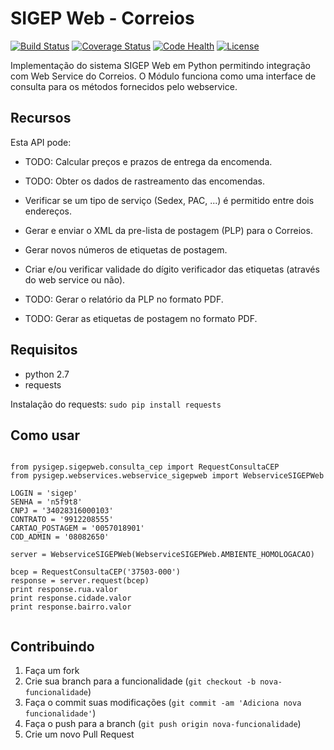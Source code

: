SIGEP Web - Correios
====================
[![Build Status](https://travis-ci.org/mstuttgart/python-sigep.svg?branch=develop)](https://travis-ci.org/mstuttgart/python-sigep)
[![Coverage Status](https://coveralls.io/repos/github/mstuttgart/python-sigep/badge.svg?branch=develop)](https://coveralls.io/github/mstuttgart/python-sigep?branch=develop)
[![Code Health](https://landscape.io/github/mstuttgart/python-sigep/develop/landscape.svg?style=flat)](https://landscape.io/github/mstuttgart/python-sigep/develop)
[![License](https://img.shields.io/badge/license-MIT-blue.svg)](https://raw.githubusercontent.com/kefir500/ghstats/master/LICENSE)

Implementação do sistema SIGEP Web em Python permitindo integração com Web 
Service do Correios. O Módulo funciona como uma interface de consulta para os 
métodos fornecidos pelo webservice.

Recursos
--------
Esta API pode:

* TODO: Calcular preços e prazos de entrega da encomenda.

* TODO: Obter os dados de rastreamento das encomendas.

* Verificar se um tipo de serviço (Sedex, PAC, ...) é permitido entre dois endereços.  
 
* Gerar e enviar o XML da pre-lista de postagem (PLP) para o Correios.   

* Gerar novos números de etiquetas de postagem. 

* Criar e/ou verificar validade do dígito verificador das etiquetas (através do web service ou não).   

* TODO: Gerar o relatório da PLP no formato PDF.   

* TODO: Gerar as etiquetas de postagem no formato PDF.

Requisitos
----------

* python 2.7
* requests 

Instalação do requests: `sudo pip install requests`

Como usar
---------

<pre lang="python"><code>
from pysigep.sigepweb.consulta_cep import RequestConsultaCEP
from pysigep.webservices.webservice_sigepweb import WebserviceSIGEPWeb

LOGIN = 'sigep'
SENHA = 'n5f9t8'
CNPJ = '34028316000103'
CONTRATO = '9912208555'
CARTAO_POSTAGEM = '0057018901'
COD_ADMIN = '08082650'

server = WebserviceSIGEPWeb(WebserviceSIGEPWeb.AMBIENTE_HOMOLOGACAO)

bcep = RequestConsultaCEP('37503-000')
response = server.request(bcep)
print response.rua.valor
print response.cidade.valor
print response.bairro.valor

</code></pre>

Contribuindo
------------

1. Faça um fork
2. Crie sua branch para a funcionalidade (`git checkout -b nova-funcionalidade`)
3. Faça o commit suas modificações (`git commit -am 'Adiciona nova funcionalidade'`)
4. Faça o push para a branch (`git push origin nova-funcionalidade`)
5. Crie um novo Pull Request


